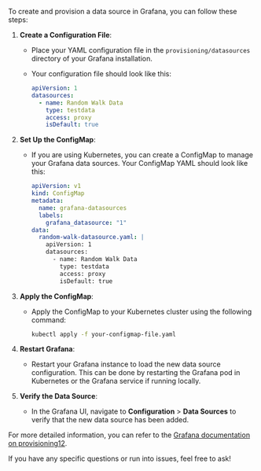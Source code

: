To create and provision a data source in Grafana, you can follow these steps:

1. **Create a Configuration File**:
   - Place your YAML configuration file in the `provisioning/datasources` directory of your Grafana installation.
   - Your configuration file should look like this:

     ```yaml
     apiVersion: 1
     datasources:
       - name: Random Walk Data
         type: testdata
         access: proxy
         isDefault: true
     ```

2. **Set Up the ConfigMap**:
   - If you are using Kubernetes, you can create a ConfigMap to manage your Grafana data sources. Your ConfigMap YAML should look like this:

     ```yaml
     apiVersion: v1
     kind: ConfigMap
     metadata:
       name: grafana-datasources
       labels:
         grafana_datasource: "1"
     data:
       random-walk-datasource.yaml: |
         apiVersion: 1
         datasources:
           - name: Random Walk Data
             type: testdata
             access: proxy
             isDefault: true
     ```

3. **Apply the ConfigMap**:
   - Apply the ConfigMap to your Kubernetes cluster using the following command:
     ```sh
     kubectl apply -f your-configmap-file.yaml
     ```

4. **Restart Grafana**:
   - Restart your Grafana instance to load the new data source configuration. This can be done by restarting the Grafana pod in Kubernetes or the Grafana service if running locally.

5. **Verify the Data Source**:
   - In the Grafana UI, navigate to **Configuration** > **Data Sources** to verify that the new data source has been added.

For more detailed information, you can refer to the [Grafana documentation on provisioning](https://grafana.com/docs/grafana/latest/administration/provisioning/)[1](https://grafana.com/docs/grafana/latest/administration/provisioning/)[2](https://grafana.com/tutorials/provision-dashboards-and-data-sources/).

If you have any specific questions or run into issues, feel free to ask!